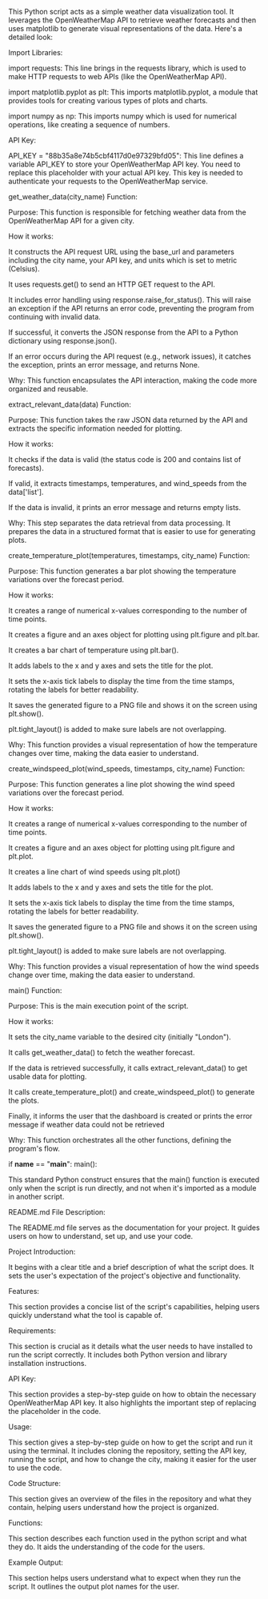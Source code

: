 This Python script acts as a simple weather data visualization tool. It leverages the OpenWeatherMap API to retrieve weather forecasts and then uses matplotlib to generate visual representations of the data. Here's a detailed look:

Import Libraries:

import requests: This line brings in the requests library, which is used to make HTTP requests to web APIs (like the OpenWeatherMap API).

import matplotlib.pyplot as plt: This imports matplotlib.pyplot, a module that provides tools for creating various types of plots and charts.

import numpy as np: This imports numpy which is used for numerical operations, like creating a sequence of numbers.

API Key:

API_KEY = "88b35a8e74b5cbf4117d0e97329bfd05": This line defines a variable API_KEY to store your OpenWeatherMap API key. You need to replace this placeholder with your actual API key. This key is needed to authenticate your requests to the OpenWeatherMap service.

get_weather_data(city_name) Function:

Purpose: This function is responsible for fetching weather data from the OpenWeatherMap API for a given city.

How it works:

It constructs the API request URL using the base_url and parameters including the city name, your API key, and units which is set to metric (Celsius).

It uses requests.get() to send an HTTP GET request to the API.

It includes error handling using response.raise_for_status(). This will raise an exception if the API returns an error code, preventing the program from continuing with invalid data.

If successful, it converts the JSON response from the API to a Python dictionary using response.json().

If an error occurs during the API request (e.g., network issues), it catches the exception, prints an error message, and returns None.

Why: This function encapsulates the API interaction, making the code more organized and reusable.

extract_relevant_data(data) Function:

Purpose: This function takes the raw JSON data returned by the API and extracts the specific information needed for plotting.

How it works:

It checks if the data is valid (the status code is 200 and contains list of forecasts).

If valid, it extracts timestamps, temperatures, and wind_speeds from the data['list'].

If the data is invalid, it prints an error message and returns empty lists.

Why: This step separates the data retrieval from data processing. It prepares the data in a structured format that is easier to use for generating plots.

create_temperature_plot(temperatures, timestamps, city_name) Function:

Purpose: This function generates a bar plot showing the temperature variations over the forecast period.

How it works:

It creates a range of numerical x-values corresponding to the number of time points.

It creates a figure and an axes object for plotting using plt.figure and plt.bar.

It creates a bar chart of temperature using plt.bar().

It adds labels to the x and y axes and sets the title for the plot.

It sets the x-axis tick labels to display the time from the time stamps, rotating the labels for better readability.

It saves the generated figure to a PNG file and shows it on the screen using plt.show().

plt.tight_layout() is added to make sure labels are not overlapping.

Why: This function provides a visual representation of how the temperature changes over time, making the data easier to understand.

create_windspeed_plot(wind_speeds, timestamps, city_name) Function:

Purpose: This function generates a line plot showing the wind speed variations over the forecast period.

How it works:

It creates a range of numerical x-values corresponding to the number of time points.

It creates a figure and an axes object for plotting using plt.figure and plt.plot.

It creates a line chart of wind speeds using plt.plot()

It adds labels to the x and y axes and sets the title for the plot.

It sets the x-axis tick labels to display the time from the time stamps, rotating the labels for better readability.

It saves the generated figure to a PNG file and shows it on the screen using plt.show().

plt.tight_layout() is added to make sure labels are not overlapping.

Why: This function provides a visual representation of how the wind speeds change over time, making the data easier to understand.

main() Function:

Purpose: This is the main execution point of the script.

How it works:

It sets the city_name variable to the desired city (initially "London").

It calls get_weather_data() to fetch the weather forecast.

If the data is retrieved successfully, it calls extract_relevant_data() to get usable data for plotting.

It calls create_temperature_plot() and create_windspeed_plot() to generate the plots.

Finally, it informs the user that the dashboard is created or prints the error message if weather data could not be retrieved

Why: This function orchestrates all the other functions, defining the program's flow.

if __name__ == "__main__": main():

This standard Python construct ensures that the main() function is executed only when the script is run directly, and not when it's imported as a module in another script.

README.md File Description:

The README.md file serves as the documentation for your project. It guides users on how to understand, set up, and use your code.

Project Introduction:

It begins with a clear title and a brief description of what the script does. It sets the user's expectation of the project's objective and functionality.

Features:

This section provides a concise list of the script's capabilities, helping users quickly understand what the tool is capable of.

Requirements:

This section is crucial as it details what the user needs to have installed to run the script correctly. It includes both Python version and library installation instructions.

API Key:

This section provides a step-by-step guide on how to obtain the necessary OpenWeatherMap API key. It also highlights the important step of replacing the placeholder in the code.

Usage:

This section gives a step-by-step guide on how to get the script and run it using the terminal. It includes cloning the repository, setting the API key, running the script, and how to change the city, making it easier for the user to use the code.

Code Structure:

This section gives an overview of the files in the repository and what they contain, helping users understand how the project is organized.

Functions:

This section describes each function used in the python script and what they do. It aids the understanding of the code for the users.

Example Output:

This section helps users understand what to expect when they run the script. It outlines the output plot names for the user.

